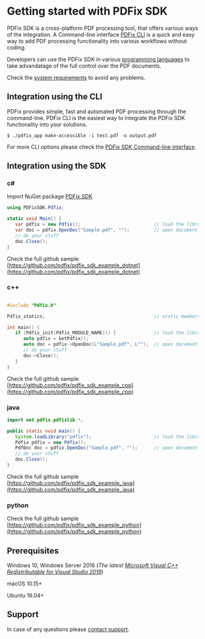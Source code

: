 # Getting started with PDFix SDK

PDFix SDK is a cross-platform PDF processing tool, that offers various ways of the integration. 
A Command-line interface [PDFix CLI](#Integration-using-the-CLI) is a quick and easy way to add PDF processing functionality into various workflows without coding.

Developers can use the PDFix SDK in various [programming languages](#Integration-using-the-SDK) to take advandatage of the full control over the PDF documents.

Check the [system requirements](#Prerequisites) to avoid any problems.

## Integration using the CLI
PDFix provides simple, fast and automated PDF processing through the
command-line. PDFix CLI is the easiest way to integrate the PDFix SDK
functionality into your solutions.

```console
$ ./pdfix_app make-accessible -i test.pdf -o output.pdf
```

For more CLI options please check the [PDFix SDK Command-line interface](https://pdfix.net/support/pdfix-command-line/).

## Integration using the SDK

### c#
Import NuGet package [PDFix.SDK](https://www.nuget.org/packages/PDFix.SDK/)
```cs
using PDFixSDK.Pdfix;

static void Main() {
   var pdfix = new Pdfix();                           // load the library
   var doc = pdfix.OpenDoc("Sample.pdf", "");         // open document
   // do your stuff
   doc.Close();                                       
}
```
Check the full github sample [https://github.com/pdfix/pdfix_sdk_example_dotnet](https://github.com/pdfix/pdfix_sdk_example_dotnet)

### c++
```cpp

#include "Pdfix.h"

Pdfix_statics;                                        // static members

int main() {
   if (Pdfix_init(Pdfix_MODULE_NAME))) {              // load the library
      auto pdfix = GetPdfix();
      auto doc = pdfix->OpenDoc(L"Sample.pdf", L"");  // open document
      // do your stuff
      doc->Close();                                   
   }
}
``````
Check the full github sample [https://github.com/pdfix/pdfix_sdk_example_cpp](https://github.com/pdfix/pdfix_sdk_example_cpp)

### java
```java
import net.pdfix.pdfixlib.*;

public static void main() {
   System.loadLibrary("pdfix");                       // load the library
   Pdfix pdfix = new Pdfix();   
   PdfDoc doc = pdfix.OpenDoc("Sample.pdf", "");      // open document
   // do your stuff
   doc.Close();
}
``````
Check the full github sample [https://github.com/pdfix/pdfix_sdk_example_java](https://github.com/pdfix/pdfix_sdk_example_java)

### python
Check the full github sample [https://github.com/pdfix/pdfix_sdk_example_python](https://github.com/pdfix/pdfix_sdk_example_python)


## Prerequisites
Windows 10, Windows Server 2016 (_The latest [Microsoft Visual C++ Redistributable for Visual Studio
2019](https://support.microsoft.com/en-us/help/2977003/the-latest-supported-visual-c-downloads)_)

macOS 10.15+

Ubuntu 16.04+

## Support
In case of any questions please [contact support](https://pdfix.net/support).
